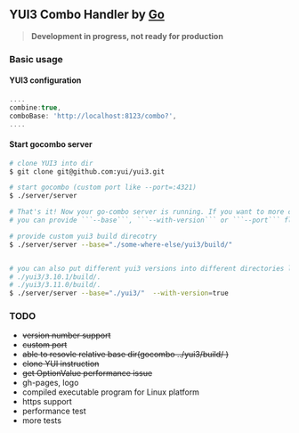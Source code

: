 ## YUI3 Combo Handler by [Go](http://golang.org)

> **Development in progress, not ready for production**

### Basic usage
#### YUI3 configuration
```javascript
....
combine:true,
comboBase: 'http://localhost:8123/combo?',
....
```

#### Start gocombo server
```bash
# clone YUI3 into dir
$ git clone git@github.com:yui/yui3.git

# start gocombo (custom port like --port=:4321)
$ ./server/server

# That's it! Now your go-combo server is running. If you want to more customization,
# you can provide ```--base```, ```--with-version``` or ```--port``` flags.

# provide custom yui3 build direcotry
$ ./server/server --base="./some-where-else/yui3/build/"


# you can also put different yui3 versions into different directories like this
# ./yui3/3.10.1/build/.
# ./yui3/3.11.0/build/.
$ ./server/server --base="./yui3/"  --with-version=true
```

### TODO
* ~~version number support~~
* ~~custom port~~
* ~~able to resovle relative base dir(gocombo ../yui3/build/ )~~
* ~~clone YUI instruction~~
* ~~get OptionValue performance issue~~
* gh-pages, logo
* compiled executable program for Linux platform
* https support
* performance test
* more tests

